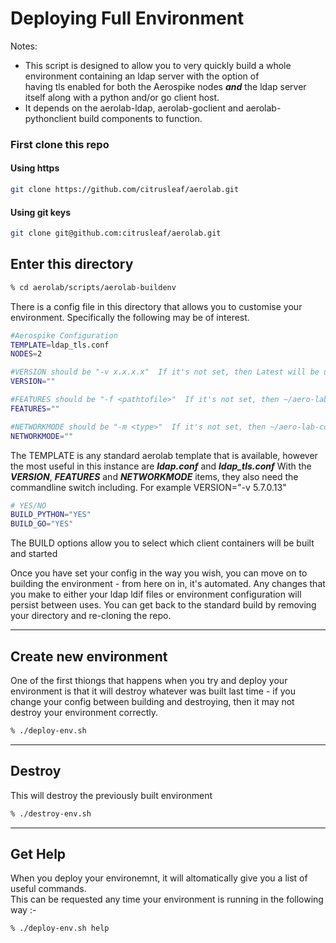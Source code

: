 # Deploying Full Environment

Notes:
  * This script is designed to allow you to very quickly build a whole environment containing an ldap server with the option of<br>
    having tls enabled for both the Aerospike nodes ***and*** the ldap server itself along with a python and/or go client host.
  * It depends on the aerolab-ldap, aerolab-goclient and aerolab-pythonclient build components to function.

### First clone this repo

#### Using https

```bash
git clone https://github.com/citrusleaf/aerolab.git
```

#### Using git keys

```bash
git clone git@github.com:citrusleaf/aerolab.git
```

## Enter this directory

```bash
% cd aerolab/scripts/aerolab-buildenv
```

There is a config file in this directory that allows you to customise your environment. Specifically the following may be of interest.
```bash
#Aerospike Configuration
TEMPLATE=ldap_tls.conf
NODES=2

#VERSION should be "-v x.x.x.x"  If it's not set, then Latest will be used
VERSION=""

#FEATURES should be "-f <pathtofile>"  If it's not set, then ~/aero-lab-common.conf setting will be used
FEATURES=""

#NETWORKMODE should be "-m <type>"  If it's not set, then ~/aero-lab-common.conf setting will be used
NETWORKMODE=""
```
The TEMPLATE is any standard aerolab template that is available, however the most useful in this instance are ***ldap.conf*** and ***ldap_tls.conf*** 
With the ***VERSION***, ***FEATURES*** and ***NETWORKMODE*** items, they also need the commandline switch including. For example VERSION="-v 5.7.0.13"


```bash
# YES/NO
BUILD_PYTHON="YES"
BUILD_GO="YES"
```
The BUILD options allow you to select which client containers will be built and started

Once you have set your config in the way you wish, you can move on to building the environment - from here on in, it's automated.
Any changes that you make to either your ldap ldif files or environment configuration will persist between uses. You can get back to the standard build by removing your directory and re-cloning the repo.


---
## Create new environment
One of the first thiongs that happens when you try and deploy your environment is that it will destroy whatever was built last time - if you change your config between building and destroying, then it may not destroy your environment correctly.

```bash
% ./deploy-env.sh
```

---
## Destroy
This will destroy the previously built environment

```bash
% ./destroy-env.sh
```

---
## Get Help
When you deploy your environemnt, it will altomatically give you a list of useful commands.<br>
This can be requested any time your environment is running in the following way :-

```bash
% ./deploy-env.sh help
```
